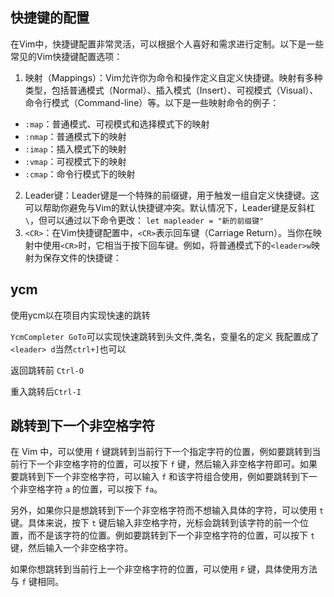 ## 快捷键的配置

在Vim中，快捷键配置非常灵活，可以根据个人喜好和需求进行定制。以下是一些常见的Vim快捷键配置选项：

1.  映射（Mappings）：Vim允许你为命令和操作定义自定义快捷键。映射有多种类型，包括普通模式（Normal）、插入模式（Insert）、可视模式（Visual）、命令行模式（Command-line）等。以下是一些映射命令的例子：

-   `:map`：普通模式、可视模式和选择模式下的映射
-   `:nmap`：普通模式下的映射
-   `:imap`：插入模式下的映射
-   `:vmap`：可视模式下的映射
-   `:cmap`：命令行模式下的映射

2.  Leader键：Leader键是一个特殊的前缀键，用于触发一组自定义快捷键。这可以帮助你避免与Vim的默认快捷键冲突。默认情况下，Leader键是反斜杠`\`，但可以通过以下命令更改：
`let mapleader = "新的前缀键"`
3.  `<CR>`：在Vim快捷键配置中，`<CR>`表示回车键（Carriage Return）。当你在映射中使用`<CR>`时，它相当于按下回车键。例如，将普通模式下的`<leader>w`映射为保存文件的快捷键：



## ycm

使用ycm以在项目内实现快速的跳转

`YcmCompleter GoTo`可以实现快速跳转到头文件,类名，变量名的定义
我配置成了`<leader> d`当然`ctrl+]`也可以

返回跳转前 `Ctrl-O`

重入跳转后`Ctrl-I`


## 跳转到下一个非空格字符

在 Vim 中，可以使用 `f` 键跳转到当前行下一个指定字符的位置，例如要跳转到当前行下一个非空格字符的位置，可以按下 `f` 键，然后输入非空格字符即可。如果要跳转到下一个非空格字符，可以输入 `f` 和该字符组合使用，例如要跳转到下一个非空格字符 `a` 的位置，可以按下 `fa`。

另外，如果你只是想跳转到下一个非空格字符而不想输入具体的字符，可以使用 `t` 键。具体来说，按下 `t` 键后输入非空格字符，光标会跳转到该字符的前一个位置，而不是该字符的位置。例如要跳转到下一个非空格字符的位置，可以按下 `t` 键，然后输入一个非空格字符。

如果你想跳转到当前行上一个非空格字符的位置，可以使用 `F` 键，具体使用方法与 `f` 键相同。